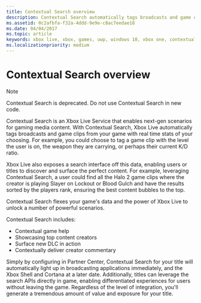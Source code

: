 ```yaml
---
title: Contextual Search overview
description: Contextual Search automatically tags broadcasts and game clips with real-time stats such as ranking, current level, weapons, and K/D ratio.
ms.assetid: 0c2afbfa-f32a-4ddd-9e9e-c8ac7eedae18
ms.date: 04/04/2017
ms.topic: article
keywords: xbox live, xbox, games, uwp, windows 10, xbox one, contextual search, broadcast, game clip
ms.localizationpriority: medium
---
```


# Contextual Search overview

> [!NOTE]
> Contextual Search is deprecated. Do not use Contextual Search in new code.

Contextual Search is an Xbox Live Service that enables next-gen scenarios for gaming media content.
With Contextual Search, Xbox Live automatically tags broadcasts and game clips from your game with real time stats of your choosing.
For example, you could choose to tag a game clip with the level the user is on, the weapon they are carrying, or perhaps their current K/D ratio.

Xbox Live also exposes a search interface off this data, enabling users or titles to discover and surface the perfect content.
For example, leveraging Contextual Search, a user could find all the Halo 2 game clips where the creator is playing Slayer on Lockout or Blood Gulch and have the results sorted by the players rank, ensuring the best content bubbles to the top.

Contextual Search flexes your game's data and the power of Xbox Live to unlock a number of powerful scenarios.

Contextual Search includes:
* Contextual game help
* Showcasing top content creators
* Surface new DLC in action
* Contextually deliver creator commentary

Simply by configuring in Partner Center, Contextual Search for your title will automatically light up in broadcasting applications immediately, and the Xbox Shell and Cortana at a later date.
Additionally, titles can leverage the search APIs directly in game, enabling differentiated experiences for users without leaving the game.
Regardless of the level of integration, you'll generate a tremendous amount of value and exposure for your title.
